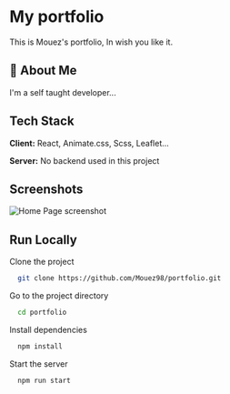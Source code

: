 
# My portfolio

This is Mouez's portfolio, In wish you like it.


## 🚀 About Me
I'm a self taught developer...


## Tech Stack

**Client:** React, Animate.css, Scss, Leaflet...

**Server:** No backend used in this project


## Screenshots

![Home Page screenshot]('/src/assets/readme-images/portfolioHome.png')


## Run Locally

Clone the project

```bash
  git clone https://github.com/Mouez98/portfolio.git
```

Go to the project directory

```bash
  cd portfolio
```

Install dependencies

```bash
  npm install
```

Start the server

```bash
  npm run start
```

